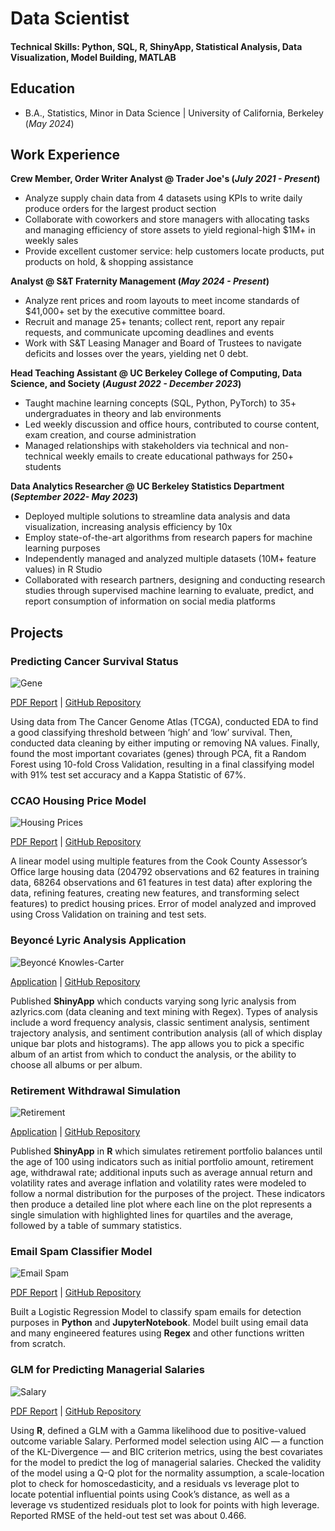 # Data Scientist

#### Technical Skills: Python, SQL, R, ShinyApp, Statistical Analysis, Data Visualization, Model Building, MATLAB

## Education
- B.A., Statistics, Minor in Data Science | University of California, Berkeley (_May 2024_)								       		

## Work Experience
**Crew Member, Order Writer Analyst @ Trader Joe's (_July 2021 - Present_)**
- Analyze supply chain data from 4 datasets using KPIs to write daily produce orders for the largest product section
- Collaborate with coworkers and store managers with allocating tasks and managing efficiency of store assets to yield regional-high $1M+ in weekly sales
- Provide excellent customer service: help customers locate products, put products on hold, & shopping assistance

**Analyst @ S&T Fraternity Management (_May 2024 - Present_)**
- Analyze rent prices and room layouts to meet income standards of $41,000+ set by the executive committee board.
- Recruit and manage 25+ tenants; collect rent, report any repair requests, and communicate upcoming deadlines and events
- Work with S&T Leasing Manager and Board of Trustees to navigate deficits and losses over the years, yielding net 0 debt.

**Head Teaching Assistant @ UC Berkeley College of Computing, Data Science, and Society (_August 2022 - December 2023_)**
- Taught machine learning concepts (SQL, Python, PyTorch) to 35+ undergraduates in theory and lab environments
- Led weekly discussion and office hours, contributed to course content, exam creation, and course administration
- Managed relationships with stakeholders via technical and non-technical weekly emails to create educational pathways for 250+ students

**Data Analytics Researcher @ UC Berkeley Statistics Department (_September 2022- May 2023_)**
- Deployed multiple solutions to streamline data analysis and data visualization, increasing analysis efficiency by 10x
- Employ state-of-the-art algorithms from research papers for machine learning purposes
- Independently managed and analyzed multiple datasets (10M+ feature values) in R Studio
- Collaborated with research partners, designing and conducting research studies through supervised machine learning to evaluate, predict, and report consumption of information on social media platforms

## Projects
### Predicting Cancer Survival Status

![Gene](/assets/img/cancer.jpg)

[PDF Report](https://github.com/nathanharounian/Cancer-Survival-RF-Model/blob/main/cancer-survival-genes-rf-model.pdf)
| [GitHub Repository](https://github.com/nathanharounian/Cancer-Survival-RF-Model)

Using data from The Cancer Genome Atlas (TCGA), conducted EDA to find a good classifying threshold between ‘high’ and ‘low’ survival. Then, conducted data cleaning by either imputing or removing NA values. Finally, found the most important covariates (genes) through PCA, fit a Random Forest using 10-fold Cross Validation, resulting in a final classifying model with 91% test set accuracy and a Kappa Statistic of 67%.

### CCAO Housing Price Model

![Housing Prices](/assets/img/house_prices.jpg)

[PDF Report](https://github.com/nathanharounian/CCAO-Housing-Price-MLR-Model/blob/main/proj1b.ipynb)
| [GitHub Repository](https://github.com/nathanharounian/CCAO-Housing-Price-MLR-Model)

A linear model using multiple features from the Cook County Assessor’s Office large housing data (204792 observations and 62 features in training data, 68264 observations and 61 features in test data) after exploring the data, refining features, creating new features, and transforming select features) to predict housing prices. Error of model analyzed and improved using Cross Validation on training and test sets.

### Beyoncé Lyric Analysis Application

![Beyoncé Knowles-Carter](/assets/img/beyonce.webp)

[Application](https://nathan-harounian.shinyapps.io/beyonce/)
| [GitHub Repository](https://github.com/nathanharounian/Lyric-Sentiment-Analysis)

Published **ShinyApp** which conducts varying song lyric analysis from azlyrics.com (data cleaning and text mining with Regex). Types of analysis include a word frequency analysis, classic sentiment analysis, sentiment trajectory analysis, and sentiment contribution analysis (all of which display unique bar plots and histograms). The app allows you to pick a specific album of an artist from which to conduct the analysis, or the ability to choose all albums or per album.

### Retirement Withdrawal Simulation

![Retirement](/assets/img/retirement.jpg)

[Application](https://nathan-harounian.shinyapps.io/RetirementPortfolioBalance/)
| [GitHub Repository](https://github.com/nathanharounian/Retirement-Withdrawal-Simulator)

Published **ShinyApp** in **R** which simulates retirement portfolio balances until the age of 100 using indicators such as initial portfolio amount, retirement age, withdrawal rate; additional inputs such as average annual return and volatility rates and average inflation and volatility rates were modeled to follow a normal distribution for the purposes of the project. These indicators then produce a detailed line plot where each line on the plot represents a single simulation with highlighted lines for quartiles and the average, followed by a table of summary statistics.

### Email Spam Classifier Model

![Email Spam](/assets/img/email_spam.png)

[PDF Report](https://github.com/nathanharounian/Email-Spam-Classifier-Model/blob/main/Email%20Classifier.pdf)
| [GitHub Repository](https://github.com/nathanharounian/Email-Spam-Classifier-Model/tree/main)

Built a Logistic Regression Model to classify spam emails for detection purposes in **Python** and **JupyterNotebook**. Model built using email data and many engineered features using **Regex** and other functions written from scratch.

### GLM for Predicting Managerial Salaries

![Salary](/assets/img/salary.png)

[PDF Report](https://github.com/nathanharounian/GLM-for-Prediciting-Managerial-Salaries/blob/main/Predicting-Managerial-Salaries-Modeling-Report.pdf)
| [GitHub Repository](https://github.com/nathanharounian/GLM-for-Prediciting-Managerial-Salaries)

Using **R**, defined a GLM with a Gamma likelihood due to positive-valued outcome variable Salary. Performed model selection using AIC — a function of the KL-Divergence — and BIC criterion metrics, using the best covariates for the model to predict the log of managerial salaries. Checked the validity of the model using a Q-Q plot for the normality assumption, a scale-location plot to check for homoscedasticity, and a residuals vs leverage plot to locate potential influential points using Cook’s distance, as well as a leverage vs studentized residuals plot to look for points with high leverage. Reported RMSE of the held-out test set was about 0.466.


